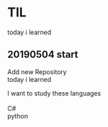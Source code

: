# TIL
today i learned

## 20190504 start
Add new Repository <br>
today i learned <br>

I want to study these languages <br><br>
C#<br>
python<br>
